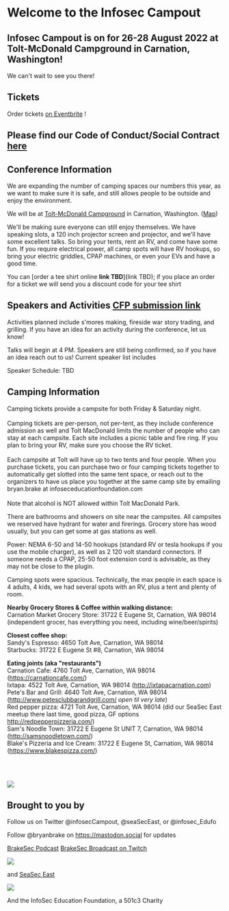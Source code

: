 # Welcome to the Infosec Campout 



## Infosec Campout is on for 26-28 August 2022 at Tolt-McDonald Campground in Carnation, Washington!<br />
We can't wait to see you there!

## Tickets 
Order tickets [on Eventbrite](https://www.eventbrite.com/e/infosec-campout-2022-tickets-169734260743) !

## Please find our Code of Conduct/Social Contract [here](Social_contract.md)

## Conference Information
 
We are expanding the number of camping spaces our numbers this year, as we want to make sure it is safe, and still allows people to be outside and enjoy the environment.<br />

We will be at [Tolt-McDonald Campground](https://kingcounty.gov/services/parks-recreation/parks/parks-and-natural-lands/popular-parks/toltmacdonald.aspx) in Carnation, Washington. ([Map](https://goo.gl/maps/7y4gaSK1Yutncqcu7))<br />

We'll be making sure everyone can still enjoy themselves. We have speaking slots, a 120 inch projector screen and projector, and we'll have some excellent talks. So bring your tents, rent an RV, and come have some fun. If you require electrical power, all camp spots will have RV hookups, so bring your electric griddles, CPAP machines, or even your EVs and have a good time.<br />

You can [order a tee shirt online **link TBD**](link TBD); if you place an order for a ticket we will send you a discount code for your tee shirt<br />

## Speakers and Activities  [CFP submission link](https://forms.gle/hS8CoPMjQ3SEbj5j6)
Activities planned include s'mores making, fireside war story trading, and grilling. If you have an idea for an activity during the conference, let us know!<br />

Talks will begin at 4 PM. Speakers are still being confirmed, so if you have an idea reach out to us! Current speaker list includes<br />

Speaker Schedule: TBD



## Camping Information
Camping tickets provide a campsite for both Friday & Saturday night.<br />
<br />
Camping tickets are per-person, not per-tent, as they include conference admission as well and Tolt MacDonald limits the number of people who can stay at each campsite.  Each site includes a picnic table and fire ring. If you plan to bring your RV, make sure you choose the RV ticket.<br />
<br />
Each campsite at Tolt will have up to two tents and four people. When you purchase tickets, you can purchase two or four camping tickets together to automatically get slotted into the same tent space, or reach out to the organizers to have us place you together at the same camp site by emailing bryan.brake at infoseceducationfoundation.com <br />
<br />
Note that alcohol is NOT allowed within Tolt MacDonald Park. <br />

There are bathrooms and showers on site near the campsites.  All campsites we reserved have hydrant for water and firerings. Grocery store has wood usually, but you can get some at gas stations as well.   <br />

Power: NEMA 6-50 and 14-50 hookups (standard RV or tesla hookups if you use the mobile charger), as well as 2 120 volt standard connectors. If someone needs a CPAP, 25-50 foot extension cord is advisable, as they may not be close to the plugin.  <br />

Camping spots were spacious. Technically, the max people in each space is 4 adults, 4 kids, we had several spots with an RV, plus a tent and plenty of room. <br />

**Nearby Grocery Stores & Coffee within walking distance:** <br />
Carnation Market Grocery Store:    31722 E Eugene St, Carnation, WA 98014 (independent grocer, has everything you need, including wine/beer/spirits) <br />

**Closest coffee shop:** <br />
Sandy's Espresso: 4650 Tolt Ave, Carnation, WA 98014 <br />
Starbucks: 31722 E Eugene St #8, Carnation, WA 98014 <br />

**Eating joints (aka "restaurants")** <br />
Carnation Cafe: 4760 Tolt Ave, Carnation, WA 98014 (https://carnationcafe.com/) <br />
Ixtapa: 4522 Tolt Ave, Carnation, WA 98014 (http://ixtapacarnation.com) <br />
Pete's Bar and Grill: 4640 Tolt Ave, Carnation, WA 98014 (http://www.petesclubbarandgrill.com/  *open til very late*) <br />
Red pepper pizza: 4721 Tolt Ave, Carnation, WA 98014 (did our SeaSec East meetup there last time, good pizza, GF options http://redpepperpizzeria.com/) <br />
Sam's Noodle Town: 31722 E Eugene St UNIT 7, Carnation, WA 98014 (http://samsnoodletown.com/) <br />
Blake's Pizzeria and Ice Cream: 31722 E Eugene St, Carnation, WA 98014 (https://www.blakespizza.com/) <br />

 <br />
 <br />


![](https://infoseccampout.com/campmap.png)

## Brought to you by

Follow us on Twitter @infosecCampout, @seaSecEast, or @infosec_Edufo

Follow @bryanbrake on https://mastodon.social for updates 

[BrakeSec Podcast](https://www.brakeingsecurity.com/)
[BrakeSec Broadcast on Twitch](https://twitch.tv/brakesec)

![](https://infoseccampout.com/BRAKEING-LOGO-01-small.png)


and [SeaSec East](https://www.meetup.com/SEASec-East)


![](https://infoseccampout.com/SeaSecEast.png)

And the InfoSec Education Foundation, a 501c3 Charity


    

